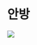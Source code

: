  # 안방
<img src="https://user-images.githubusercontent.com/113483518/218401123-d1e10f61-3695-4bbb-9f08-b81001c140cd.png">
